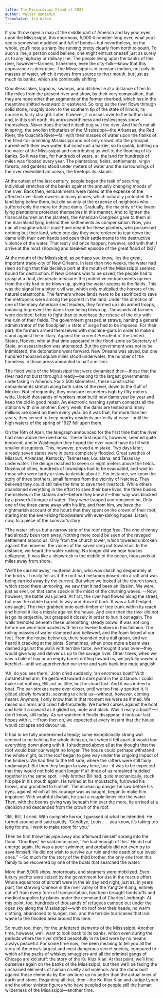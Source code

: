 ```yaml
---
title: The Mississippi Flood of 1927
author: Walter Benjamin
Translator: Ira Allen
---
```


If you throw open a map of the middle part of America and lay your eyes
upon the Mississippi, this enormous, 5,000-kilometer-long river, what
you’ll see is somewhat muddled and full of bends—but nevertheless, on
the whole, you’ll note a sharp line running pretty clearly from north to
south. To such a line, a person could believe, one might entrust oneself
just as surely as to any highway or railway line. The people living upon
the banks of this river, however—farmers, fishermen, even the
city-folk—know that this appearance is deceptive. The Mississippi is in
constant motion, not only its masses of water, which it moves from
source to river mouth, but just as much its banks, which are continually
shifting.

Countless lakes, lagoons, swamps, und ditches lie at a distance of ten
to fifty miles from the present river and show, by their very
composition, that they are none other than segments of the former
riverbed, which has in the meantime shifted westward or eastward. So
long as the river flows through solid stone, roughly down to the
southern tip of the state of Illinois, its course is fairly straight.
Later, however, it crosses over to the bottom land and, in this soft
earth, its untrustworthiness and restlessness show themselves. Never
does the bed it itself dug suit the river. And that’s not all: in
spring, the swollen tributaries of the Mississippi—the Arkansas, the Red
River, the Ouachita River—fall with their masses of water upon the
flanks of the filled-to- brimming Mississippi and not only crowd into
the principal current with their own water, but construct a barrier, so
to speak, bottling up the water of the Mississippi and contributing as
well to the flooding of its banks. So it was that, for hundreds of
years, all the land for hundreds of miles was flooded every year. The
plantations, fields, settlements, virgin forests, and gardens stood
under meters of water and the surroundings of the river resembled an
ocean, the treetops its islands.

At the outset of the last century, people began the task of securing
individual stretches of the banks against the annually changing moods of
the river. Back then, embankments were raised at the expense of the
affected river-bank owners in many places, which naturally protected the
land lying below them, but did so only at the expense of neighbors who
suffered only the more for these dams. Gradually, the majority of the
lower-lying plantations protected themselves in this manner. And to
lighten the financial burden on the planters, the American Congress gave
to them all the marshland lying behind their settlements as
compensation. Now, you can all imagine what it must have meant for these
planters, who possessed nothing but their land, when one day they were
ordered to tear down the dams with their own hands and open their
settlements to the destructive violence of the water. That really did
once happen, however, and with that, I arrive at the most shocking and
bleakest episode of the great flood of 1927.

At the mouth of the Mississippi, as perhaps you know, lies the great,
important trade-city of New Orleans. In less than two weeks, the water
had risen so high that this decisive port at the mouth of the
Mississippi seemed bound for destruction. If New Orleans was to be
saved, the people had to grasp at a final, desperate measure: the
protective embankments upriver from the city had to be blown up, giving
the water access to the fields. This was the signal for a bitter civil
war, which only multiplied the horrors of the natural catastrophe. The
farmers whose lands were to be sacrificed to save the metropolis were
among the poorest in the land. Under the direction of one of the many
American sect leaders, they formed up into armed troops, meaning to
prevent the dams from being blown up. Thousands of farmers were decided:
better to fight than to purchase the rescue of the city with the ruin of
their fields. The government grasped at straws, naming a general
administrator of the floodplain; a state of siege had to be imposed. For
their part, the formers armed themselves with machine-guns in order to
make a stand against the military. Against the current President of the
United States, Hoover, who at that time appeared in the flood-zone as
Secretary of State, an assassination was attempted. But the government
was not to be intimidated; the detonations went forward. New Orleans was
saved, but one hundred thousand square miles stood underwater; the
number of the homeless in those areas amounted to half a million.

The flood walls of the Mississippi that were dynamited then—those that
the river had not burst through already—belong to the largest
governmental undertaking in America. For 2,500 kilometers, these
constructed embankments stretch along both sides of the river, down to
the Gulf of Mexico. Not infrequently, they measure ten meters high by
fifty meters wide. Untold thousands of workers must build new dams year
by year and keep the old in good repair. An electronic warning system
connects all the stations with one another. Every week, the dams are
tested and many millions are spent on them every year. So it was that,
for more than ten years, they served to keep nearby residents perfectly
at ease—until the high waters of the spring of 1927 fell upon them.

On the 16th of April, the telegraph announced for the first time that
the river had risen above the riverbanks. These first reports, however,
seemed quite innocent, and in Washington they hoped the river would have
its fill with smaller disruptions. This, however, proved a mistake. Two
days later, already seven states were in parts completely flooded. Great
swathes of Missouri, Arkansas, Kentucky, Tennessee, Louisiana, and Texas
lay underwater. The deluge reached to seven or eight meters above the
fields. Dozens of cities, hundreds of townships had to be evacuated, and
woe to those who were tardy or slow to decide about it. For instance, we
know the story of three brothers, small farmers from the vicinity of
Natchez. They believed they could still take the time to save their
livestock. While others abandoned everything in the effort to save their
bare lives, the three busied themselves in the stables and—before they
knew it—their way was blocked by a powerful tongue of water. They were
trapped and remained so. Only one of the three came away with his life,
and from him, we have the nightmarish account of the hours that they
spent on the crown of their roof, staring into the ever-rising
floodwaters with ever-sinking hopes. Listen, now, to a piece of the
survivor’s story:

“The water left us but a narrow strip of the roof ridge free. The one
chimney had already been torn away. Nothing more could be seen of the
ravaged settlement around us. Only from the church tower, which towered
unbroken against the heavens, the voices of the saved rang out toward
us. In the distance, we heard the water rushing. No longer did we hear
houses collapsing. It was like a shipwreck in the middle of the ocean,
thousands of miles away from shore.

‘We’ll be carried away,’ muttered John, who was clutching desperately at
the bricks. It really felt as if the roof had metamorphosed into a raft
and was being carried away by the current. But when we looked at the
church tower, which stood there unmoving, we saw that it had been an
illusion. We were, just as ever, on that same speck in the midst of the
churning waves. —Now, however, the battle was joined. At first, the
river had flowed along the street, but now the rubble barred its way and
drove it back. It was a full-fledged onslaught. The river grabbed onto
each timber or tree trunk within its reach and hurled it like a missile
against the house. And even then the river did not let go its
projectile, but grasped it closely in order to hurl it out again. The
walls trembled beneath these unremitting, steady blows. It was not long
before we were bombarded with ten or twelve timbers in this fashion. The
roiling masses of water clamored and bellowed, and the foam licked at
our feet. From the house below us, there sounded out a dull groan, and
we heard it cracking at the joints. Sometimes, when once more a beam was
dashed against the walls with terrible force, we thought it was
over—they would give way and deliver us up to the savage river. Other
times, when we saw a bale of hay or an empty barrel drifting toward us,
we joyfully waved a kerchief—until we apprehended our error and sank
back into mute anguish.

‘Ah, do you see there,’ John cried suddenly, ‘an enormous boat!’ With
outstretched arm, he gestured toward a dark point in the distance. I
could make out nothing, Bill just as little, but he stood fast. And it
was indeed a boat. The oar-strokes came ever closer, until we too
finally spotted it. It glided slowly forwards, seeming to circle
us—without, however, coming nearer. Anymore, I only know that in that
moment we were as if mad. We raised our arms and cried full-throatedly.
We hurled curses against the boat and held it a coward as it glided on,
mute and black. Was it really a boat? —I don’t know, still today. As we
watched it finally disappear, it took our last hopes with it. —From then
on, we expected at every instant that the house would collapse and
devour us.

It had to be fully undermined already; some exceptionally strong wall
seemed to be holding the whole thing up, but when it fell apart, it
would tear everything down along with it. I shuddered above all at the
thought that the roof would bear our weight no longer. The house could
perhaps withstand the whole night, but the roof began to give way under
the ongoing impact of the timbers. We had fled to the left side, where
the rafters were still fairly undamaged. But then they began to sway
here, too—it was to be expected that they would not hold much longer if
all three of us remained huddled together in the same spot. —My brother
Bill had, quite mechanically, stuck his pipe in his mouth again. He
twirled at his moustache, furrowed his brows, and grumbled to himself.
The increasing danger he saw before his eyes, against which all his
courage was as naught, began to make him impatient. With wrathful
disdain, he spat a couple times into the water. Then, with the beams
giving way beneath him ever the more, he arrived at a decision and
descended from the crown of the roof.

'Bill, Bill,' I cried. With complete horror, I guessed at what he
intended. He turned around and said quietly, 'Goodbye, Louis . . . you
know, it’s taking too long for me. I want to make room for you.'

Then he first threw his pipe away and afterward himself sprang into the
flood. 'Goodbye,' he said once more, 'I’ve had enough of this.' He did
not emerge again. He was a poor swimmer, and probably did not even try
to save himself. He did not wish to survive our ruin and the death of
our loved ones.” —So much for the story of the third brother, the only
one from this family to be recovered by one of the boats that searched
the water.

More than 5,000 ships, motorboats, and steamers were mobilized. Even
luxury yachts were seized by the government for use in the rescue
effort. Whole squadrons of aircraft were in the air day and night, just
as, in years past, the starving Chinese in the river valley of the
Yangtze Kiang, entirely cut off from every form of transportation, had
been brought foodstuffs and medical supplies by planes under the command
of Charles Lindbergh. At this point, too, hundreds of thousands of
refugees camped out under the open sky along the Mississippi —with no
roof over their heads, no warm clothing, abandoned to hunger, rain, and
the terrible hurricanes that laid waste to the flooded area around this
time.

So much too, then, for the unfettered elements of the Mississippi.
Another time, however, we’ll want to look back to its banks, which even
during the periods where the river drifted peacefully in its bed were by
no means always peaceful. For some time now, I’ve been meaning to tell
you all the story of America’s largest and most dangerous secret
society, compared to which all the packs of whiskey smugglers and all
the criminal gangs of Chicago are kid stuff: the story of the Ku Klux
Klan. At that point, we’ll find ourselves again on the banks of the
Mississippi, but then we’ll be facing the unchained elements of human
cruelty and violence. And the dams built against these elements by the
law bore up no better than the actual ones of earth and stone. Regarding
all that, then—the Ku Klux Klan and Judge Lynch and the other sinister
figures who have peopled or people still the human wilderness of the
Mississippi—another time.
